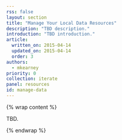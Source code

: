 ```yaml
---
rss: false
layout: section
title: "Manage Your Local Data Resources"
description: "TBD description."
introduction: "TBD introduction."
article:
  written_on: 2015-04-14
  updated_on: 2015-04-14
  order: 3
authors:
  - mkearney
priority: 0
collection: iterate
panel: resources
id: manage-data
---
```


{% wrap content %}

TBD.

{% endwrap %}